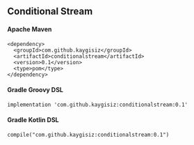 ## Conditional Stream


#### Apache Maven
```
<dependency>
  <groupId>com.github.kaygisiz</groupId>
  <artifactId>conditionalstream</artifactId>
  <version>0.1</version>
  <type>pom</type>
</dependency>
```

#### Gradle Groovy DSL
```
implementation 'com.github.kaygisiz:conditionalstream:0.1'
```

#### Gradle Kotlin DSL
```
compile("com.github.kaygisiz:conditionalstream:0.1")
```
